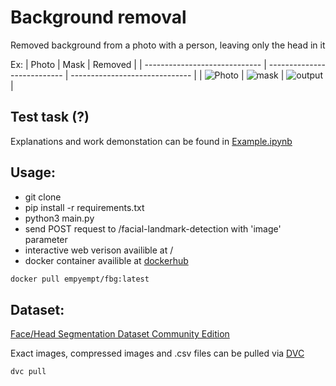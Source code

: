 # Background removal 
Removed background from a photo with a person, leaving only the head in it

Ex:
| Photo                         | Mask                        | Removed                        |
| ----------------------------- | --------------------------- | ------------------------------ |
| ![Photo](./static/input.jpeg) | ![mask](./static/mask.jpeg) | ![output](./static/output.png) |


## Test task (?)
Explanations and work demonstation can be found in [Example.ipynb](https://github.com/EmpyEmpt/image-segmentation/blob/64fe55f7a0554732aaf1d136b44b283eb1a29e5f/Main.ipynb)  

## Usage:
- git clone
- pip install -r requirements.txt
- python3 main.py
- send POST request to /facial-landmark-detection with 'image' parameter
- interactive web verison availible at /
- docker container availible at [dockerhub](https://hub.docker.com/repository/docker/empyempt/fbr)  

~~~bash
docker pull empyempt/fbg:latest
~~~

## Dataset: 
[Face/Head Segmentation Dataset Community Edition](https://store.mut1ny.com/product/face-head-segmentation-dataset-community-edition?v=21412759b93b)

Exact images, compressed images and .csv files can be pulled via [DVC](https://dvc.org/)
~~~bash
dvc pull
~~~

